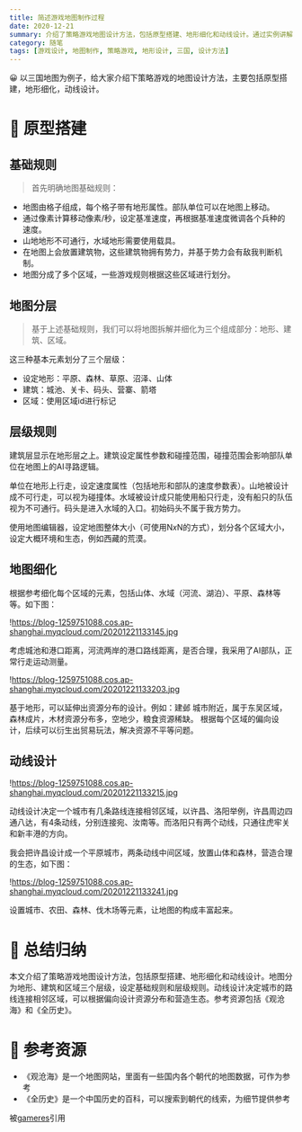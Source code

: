 ```yaml
---
title: 简述游戏地图制作过程
date: 2020-12-21
summary: 介绍了策略游戏地图设计方法，包括原型搭建、地形细化和动线设计。通过实例讲解，帮助读者了解如何设计出合理且有趣的游戏地图。
category: 随笔
tags: [游戏设计, 地图制作, 策略游戏, 地形设计, 三国, 设计方法]
---
```


😀 以三国地图为例子，给大家介绍下策略游戏的地图设计方法，主要包括原型搭建，地形细化，动线设计。

# 📝 原型搭建

## 基础规则

> 首先明确地图基础规则：
> 
- 地图由格子组成，每个格子带有地形属性。部队单位可以在地图上移动。
- 通过像素计算移动像素/秒，设定基准速度，再根据基准速度微调各个兵种的速度。
- 山地地形不可通行，水域地形需要使用载具。
- 在地图上会放置建筑物，这些建筑物拥有势力，并基于势力会有敌我判断机制。
- 地图分成了多个区域，一些游戏规则根据这些区域进行划分。

## 地图分层

> 基于上述基础规则，我们可以将地图拆解并细化为三个组成部分：地形、建筑、区域。
> 

这三种基本元素划分了三个层级：

- 设定地形：平原、森林、草原、沼泽、山体
- 建筑：城池、关卡、码头、营寨、箭塔
- 区域：使用区域id进行标记

## 层级规则

建筑层显示在地形层之上。建筑设定属性参数和碰撞范围，碰撞范围会影响部队单位在地图上的AI寻路逻辑。

单位在地形上行走，设定速度属性（包括地形和部队的速度参数表）。山地被设计成不可行走，可以视为碰撞体。水域被设计成只能使用船只行走，没有船只的队伍视为不可通行。码头是进入水域的入口。初始码头不属于我方势力。

使用地图编辑器，设定地图整体大小（可使用N*x*N的方式），划分各个区域大小，设定大概环境和生态，例如西藏的荒漠。

## 地图细化

根据参考细化每个区域的元素，包括山体、水域（河流、湖泊）、平原、森林等等。如下图：

!https://blog-1259751088.cos.ap-shanghai.myqcloud.com/20201221133145.jpg

考虑城池和港口距离，河流两岸的港口路线距离，是否合理，我采用了AI部队，正常行走运动测量。

!https://blog-1259751088.cos.ap-shanghai.myqcloud.com/20201221133203.jpg

基于地形，可以延伸出资源分布的设计。例如：建邺 城市附近，属于东吴区域，森林成片，木材资源分布多，空地少，粮食资源稀缺。
根据每个区域的偏向设计，后续可以衍生出贸易玩法，解决资源不平等问题。

## 动线设计

!https://blog-1259751088.cos.ap-shanghai.myqcloud.com/20201221133215.jpg

动线设计决定一个城市有几条路线连接相邻区域，以许昌、洛阳举例，许昌周边四通八达，有4条动线，分别连接宛、汝南等。而洛阳只有两个动线，只通往虎牢关和新丰港的方向。

我会把许昌设计成一个平原城市，两条动线中间区域，放置山体和森林，营造合理的生态，如下图：

!https://blog-1259751088.cos.ap-shanghai.myqcloud.com/20201221133241.jpg

设置城市、农田、森林、伐木场等元素，让地图的构成丰富起来。

# 🤗 总结归纳

本文介绍了策略游戏地图设计方法，包括原型搭建、地形细化和动线设计。地图分为地形、建筑和区域三个层级，设定基础规则和层级规则。动线设计决定城市的路线连接相邻区域，可以根据偏向设计资源分布和营造生态。参考资源包括《观沧海》和《全历史》。

# 📎 参考资源

- 《观沧海》是一个地图网站，里面有一些国内各个朝代的地图数据，可作为参考
- 《全历史》是一个中国历史的百科，可以搜索到朝代的线索，为细节提供参考

被[gameres](https://www.gameres.com/888647.html)引用
